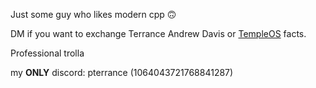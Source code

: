 Just some guy who likes modern cpp 🙃

DM if you want to exchange Terrance Andrew Davis or [TempleOS](https://only-fans.uk/TempleOS) facts. 

Professional trolla

my **ONLY** discord: pterrance (1064043721768841287)







